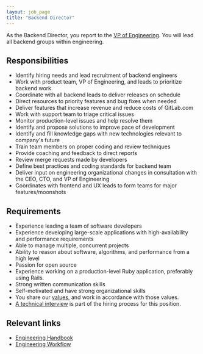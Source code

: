 ```yaml
---
layout: job_page
title: "Backend Director"
---
```


As the Backend Director, you report to the [VP of
Engineering](https://about.gitlab.com/jobs/vp-of-engineering). You will
lead all backend groups within engineering.

## Responsibilities

* Identify hiring needs and lead recruitment of backend engineers
* Work with product team, VP of Engineering, and leads to prioritize backend work
* Coordinate with all backend leads to deliver releases on schedule
* Direct resources to priority features and bug fixes when needed
* Deliver features that increase revenue and reduce costs of GitLab.com
* Work with support team to triage critical issues
* Monitor production-level issues and help resolve them
* Identify and propose solutions to improve pace of development
* Identify and fill knowledge gaps with new technologies relevant to company's future
* Train team members on proper coding and review techniques
* Provide coaching and feedback to direct reports
* Review merge requests made by developers
* Define best practices and coding standards for backend team
* Deliver input on engineering organizational changes in consultation with the CEO, CTO, and VP of Engineering
* Coordinates with frontend and UX leads to form teams for major features/moonshots

## Requirements

* Experience leading a team of software developers
* Experience developing large-scale applications with high-availability and performance requirements
* Able to manage multiple, concurrent projects
* Ability to reason about software, algorithms, and performance from a high level
* Passion for open source
* Experience working on a production-level Ruby application, preferably using Rails.
* Strong written communication skills
* Self-motivated and have strong organizational skills
* You share our [values](/handbook/#values), and work in accordance with those values.
* [A technical interview](/jobs/#technical-interview) is part of the hiring process for this position.

## Relevant links

- [Engineering Handbook](/handbook/engineering)
- [Engineering Workflow](/handbook/engineering/workflow)
